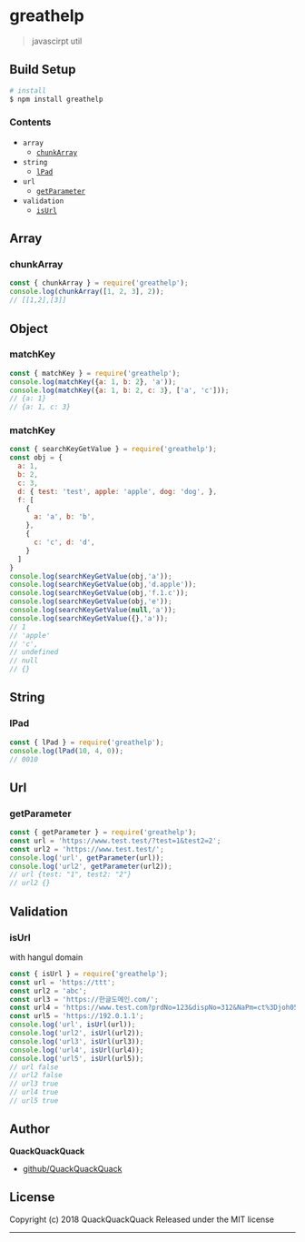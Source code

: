 # greathelp

> javascirpt util

## Build Setup

``` bash
# install
$ npm install greathelp
```
### **Contents**
* `array`
  * [`chunkArray`](#chunkArray)
* `string`
  * [`lPad`](#lPad)
* `url`
  * [`getParameter`](#getParameter)
* `validation`
    * [`isUrl`](#isUrl)


## Array
### chunkArray
```js
const { chunkArray } = require('greathelp');
console.log(chunkArray([1, 2, 3], 2));
// [[1,2],[3]]
```

## Object
### matchKey
```js
const { matchKey } = require('greathelp');
console.log(matchKey({a: 1, b: 2}, 'a'));
console.log(matchKey({a: 1, b: 2, c: 3}, ['a', 'c']));
// {a: 1}
// {a: 1, c: 3}
```

### matchKey
```js
const { searchKeyGetValue } = require('greathelp');
const obj = {
  a: 1,
  b: 2,
  c: 3,
  d: { test: 'test', apple: 'apple', dog: 'dog', },
  f: [
    {
      a: 'a', b: 'b',
    },
    {
      c: 'c', d: 'd',
    }
  ]
}
console.log(searchKeyGetValue(obj,'a'));
console.log(searchKeyGetValue(obj,'d.apple'));
console.log(searchKeyGetValue(obj,'f.1.c'));
console.log(searchKeyGetValue(obj,'e'));
console.log(searchKeyGetValue(null,'a'));
console.log(searchKeyGetValue({},'a'));
// 1
// 'apple'
// 'c',
// undefined
// null
// {}
```

## String
### lPad

```js
const { lPad } = require('greathelp');
console.log(lPad(10, 4, 0));
// 0010
```

## Url
### getParameter

```js
const { getParameter } = require('greathelp');
const url = 'https://www.test.test/?test=1&test2=2';
const url2 = 'https://www.test.test/';
console.log('url', getParameter(url));
console.log('url2', getParameter(url2));
// url {test: "1", test2: "2"}
// url2 {}
```

## Validation
### isUrl
with hangul domain

```js
const { isUrl } = require('greathelp');
const url = 'https://ttt';
const url2 = 'abc';
const url3 = 'https://한글도메인.com/';
const url4 = 'https://www.test.com?prdNo=123&dispNo=312&NaPm=ct%3Djoh05t74%7Cci%3D71cf11951';
const url5 = 'https://192.0.1.1';
console.log('url', isUrl(url));
console.log('url2', isUrl(url2));
console.log('url3', isUrl(url3));
console.log('url4', isUrl(url4));
console.log('url5', isUrl(url5));
// url false
// url2 false
// url3 true
// url4 true
// url5 true
```

## Author

**QuackQuackQuack**

+ [github/QuackQuackQuack](https://github.com/QuackQuackQuack)

## License
Copyright (c) 2018 QuackQuackQuack
Released under the MIT license

***

